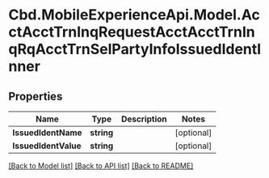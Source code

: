 # Cbd.MobileExperienceApi.Model.AcctAcctTrnInqRequestAcctAcctTrnInqRqAcctTrnSelPartyInfoIssuedIdentInner

## Properties

Name | Type | Description | Notes
------------ | ------------- | ------------- | -------------
**IssuedIdentName** | **string** |  | [optional] 
**IssuedIdentValue** | **string** |  | [optional] 

[[Back to Model list]](../README.md#documentation-for-models) [[Back to API list]](../README.md#documentation-for-api-endpoints) [[Back to README]](../README.md)

